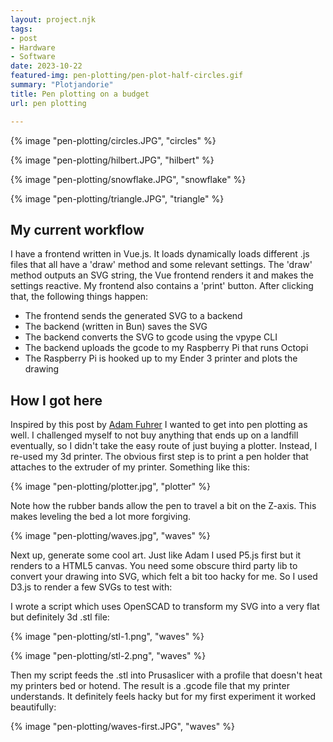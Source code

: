 ```yaml
---
layout: project.njk
tags:
- post
- Hardware
- Software
date: 2023-10-22
featured-img: pen-plotting/pen-plot-half-circles.gif
summary: "Plotjandorie"
title: Pen plotting on a budget
url: pen plotting

---
```


{% image "pen-plotting/circles.JPG", "circles" %}

{% image "pen-plotting/hilbert.JPG", "hilbert" %}

{% image "pen-plotting/snowflake.JPG", "snowflake" %}

{% image "pen-plotting/triangle.JPG", "triangle" %}


## My current workflow

I have a frontend written in Vue.js. It loads dynamically loads different .js files that all have a 'draw' method and some relevant settings. The 'draw' method outputs an SVG string, the Vue frontend renders it and makes the settings reactive.
My frontend also contains a 'print' button. After clicking that, the following things happen:

- The frontend sends the generated SVG to a backend
- The backend (written in Bun) saves the SVG
- The backend converts the SVG to gcode using the vpype CLI
- The backend uploads the gcode to my Raspberry Pi that runs Octopi
- The Raspberry Pi is hooked up to my Ender 3 printer and plots the drawing

## How I got here

Inspired by this post by <a href="https://adamfuhrer.com/pen-plotting">Adam Fuhrer</a> I wanted to get into pen plotting as well. I challenged myself to not buy anything that ends up on a landfill eventually, so I didn't take the easy route of just buying a plotter.
Instead, I re-used my 3d printer. The obvious first step is to print a pen holder that attaches to the extruder of my printer. Something like this:

{% image "pen-plotting/plotter.jpg", "plotter" %}

Note how the rubber bands allow the pen to travel a bit on the Z-axis. This makes leveling the bed a lot more forgiving.

{% image "pen-plotting/waves.jpg", "waves" %}

Next up, generate some cool art. Just like Adam I used P5.js first but it renders to a HTML5 canvas. You need some obscure third party lib to convert your drawing into SVG, which felt a bit too hacky for me. So I used D3.js to render a few SVGs to test with:

I wrote a script which uses OpenSCAD to transform my SVG into a very flat but definitely 3d .stl file:

{% image "pen-plotting/stl-1.png", "waves" %}

{% image "pen-plotting/stl-2.png", "waves" %}

Then my script feeds the .stl into Prusaslicer with a profile that doesn't heat my printers bed or hotend. The result is a .gcode file that my printer understands. It definitely feels hacky but for my first experiment it worked beautifully:

{% image "pen-plotting/waves-first.JPG", "waves" %}

[//]: # (However when multiple lines overlap, it's still very obvious that my printer still thinks it's working with plastic:)



[//]: # (So the workflow I've settled on for now is to use vpype with the gcode plugin, which gives me a lot more control.)
